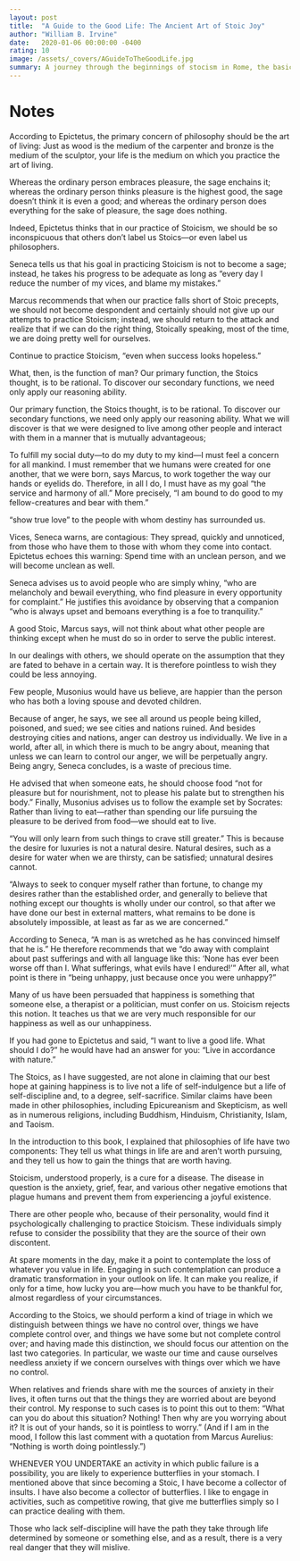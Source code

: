 ```yaml
---
layout: post
title:  "A Guide to the Good Life: The Ancient Art of Stoic Joy"
author: "William B. Irvine"
date:   2020-01-06 00:00:00 -0400
rating: 10
image: /assets/_covers/AGuideToTheGoodLife.jpg
summary: A journey through the beginnings of stocism in Rome, the basics of the philosophy, and an argument for applying the ideas to modern times. Irvine often cites the greats in his attempt to sell the readers on the value of applying stoic principals to their lives, and this book can be thought of as scenic tour of available further reading.
---
```


# Notes

According to Epictetus, the primary concern of philosophy should be the art of living: Just as wood is the medium of the carpenter and bronze is the medium of the sculptor, your life is the medium on which you practice the art of living.

Whereas the ordinary person embraces pleasure, the sage enchains it; whereas the ordinary person thinks pleasure is the highest good, the sage doesn’t think it is even a good; and whereas the ordinary person does everything for the sake of pleasure, the sage does nothing.

Indeed, Epictetus thinks that in our practice of Stoicism, we should be so inconspicuous that others don’t label us Stoics—or even label us philosophers.

Seneca tells us that his goal in practicing Stoicism is not to become a sage; instead, he takes his progress to be adequate as long as “every day I reduce the number of my vices, and blame my mistakes.”

Marcus recommends that when our practice falls short of Stoic precepts, we should not become despondent and certainly should not give up our attempts to practice Stoicism; instead, we should return to the attack and realize that if we can do the right thing, Stoically speaking, most of the time, we are doing pretty well for ourselves.

Continue to practice Stoicism, “even when success looks hopeless.”

What, then, is the function of man? Our primary function, the Stoics thought, is to be rational. To discover our secondary functions, we need only apply our reasoning ability.

Our primary function, the Stoics thought, is to be rational. To discover our secondary functions, we need only apply our reasoning ability. What we will discover is that we were designed to live among other people and interact with them in a manner that is mutually advantageous;

To fulfill my social duty—to do my duty to my kind—I must feel a concern for all mankind. I must remember that we humans were created for one another, that we were born, says Marcus, to work together the way our hands or eyelids do. Therefore, in all I do, I must have as my goal “the service and harmony of all.” More precisely, “I am bound to do good to my fellow-creatures and bear with them.”

“show true love” to the people with whom destiny has surrounded us.

Vices, Seneca warns, are contagious: They spread, quickly and unnoticed, from those who have them to those with whom they come into contact. Epictetus echoes this warning: Spend time with an unclean person, and we will become unclean as well.

Seneca advises us to avoid people who are simply whiny, “who are melancholy and bewail everything, who find pleasure in every opportunity for complaint.” He justifies this avoidance by observing that a companion “who is always upset and bemoans everything is a foe to tranquility.”

A good Stoic, Marcus says, will not think about what other people are thinking except when he must do so in order to serve the public interest.

In our dealings with others, we should operate on the assumption that they are fated to behave in a certain way. It is therefore pointless to wish they could be less annoying.

Few people, Musonius would have us believe, are happier than the person who has both a loving spouse and devoted children.

Because of anger, he says, we see all around us people being killed, poisoned, and sued; we see cities and nations ruined. And besides destroying cities and nations, anger can destroy us individually. We live in a world, after all, in which there is much to be angry about, meaning that unless we can learn to control our anger, we will be perpetually angry. Being angry, Seneca concludes, is a waste of precious time.

He advised that when someone eats, he should choose food “not for pleasure but for nourishment, not to please his palate but to strengthen his body.” Finally, Musonius advises us to follow the example set by Socrates: Rather than living to eat—rather than spending our life pursuing the pleasure to be derived from food—we should eat to live.

“You will only learn from such things to crave still greater.” This is because the desire for luxuries is not a natural desire. Natural desires, such as a desire for water when we are thirsty, can be satisfied; unnatural desires cannot.

“Always to seek to conquer myself rather than fortune, to change my desires rather than the established order, and generally to believe that nothing except our thoughts is wholly under our control, so that after we have done our best in external matters, what remains to be done is absolutely impossible, at least as far as we are concerned.”

According to Seneca, “A man is as wretched as he has convinced himself that he is.” He therefore recommends that we “do away with complaint about past sufferings and with all language like this: ‘None has ever been worse off than I. What sufferings, what evils have I endured!’” After all, what point is there in “being unhappy, just because once you were unhappy?”

Many of us have been persuaded that happiness is something that someone else, a therapist or a politician, must confer on us. Stoicism rejects this notion. It teaches us that we are very much responsible for our happiness as well as our unhappiness.

If you had gone to Epictetus and said, “I want to live a good life. What should I do?” he would have had an answer for you: “Live in accordance with nature.”

The Stoics, as I have suggested, are not alone in claiming that our best hope at gaining happiness is to live not a life of self-indulgence but a life of self-discipline and, to a degree, self-sacrifice. Similar claims have been made in other philosophies, including Epicureanism and Skepticism, as well as in numerous religions, including Buddhism, Hinduism, Christianity, Islam, and Taoism.

In the introduction to this book, I explained that philosophies of life have two components: They tell us what things in life are and aren’t worth pursuing, and they tell us how to gain the things that are worth having.

Stoicism, understood properly, is a cure for a disease. The disease in question is the anxiety, grief, fear, and various other negative emotions that plague humans and prevent them from experiencing a joyful existence.

There are other people who, because of their personality, would find it psychologically challenging to practice Stoicism. These individuals simply refuse to consider the possibility that they are the source of their own discontent.

At spare moments in the day, make it a point to contemplate the loss of whatever you value in life. Engaging in such contemplation can produce a dramatic transformation in your outlook on life. It can make you realize, if only for a time, how lucky you are—how much you have to be thankful for, almost regardless of your circumstances.

According to the Stoics, we should perform a kind of triage in which we distinguish between things we have no control over, things we have complete control over, and things we have some but not complete control over; and having made this distinction, we should focus our attention on the last two categories. In particular, we waste our time and cause ourselves needless anxiety if we concern ourselves with things over which we have no control.

When relatives and friends share with me the sources of anxiety in their lives, it often turns out that the things they are worried about are beyond their control. My response to such cases is to point this out to them: “What can you do about this situation? Nothing! Then why are you worrying about it? It is out of your hands, so it is pointless to worry.” (And if I am in the mood, I follow this last comment with a quotation from Marcus Aurelius: “Nothing is worth doing pointlessly.”)

WHENEVER YOU UNDERTAKE an activity in which public failure is a possibility, you are likely to experience butterflies in your stomach. I mentioned above that since becoming a Stoic, I have become a collector of insults. I have also become a collector of butterflies. I like to engage in activities, such as competitive rowing, that give me butterflies simply so I can practice dealing with them.

Those who lack self-discipline will have the path they take through life determined by someone or something else, and as a result, there is a very real danger that they will mislive.